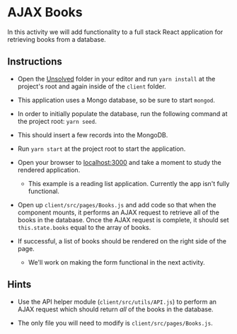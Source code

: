 # AJAX Books

In this activity we will add functionality to a full stack React application for retrieving books from a database.

## Instructions

* Open the [Unsolved](Unsolved) folder in your editor and run `yarn install` at the project's root and again inside of the `client` folder.

* This application uses a Mongo database, so be sure to start `mongod`.

* In order to initially populate the database, run the following command at the project root: `yarn seed`.

* This should insert a few records into the MongoDB.

* Run `yarn start` at the project root to start the application.

* Open your browser to [localhost:3000](http://localhost:3000) and take a moment to study the rendered application.
  
  * This example is a reading list application. Currently the app isn't fully functional. 

* Open up `client/src/pages/Books.js` and add code so that when the component mounts, it performs an AJAX request to retrieve all of the books in the database. Once the AJAX request is complete, it should set `this.state.books` equal to the array of books.

* If successful, a list of books should be rendered on the right side of the page.

  * We'll work on making the form functional in the next activity.

## Hints

* Use the API helper module (`client/src/utils/API.js`) to perform an AJAX request which should return _all_ of the books in the database.

* The only file you will need to modify is `client/src/pages/Books.js`.

